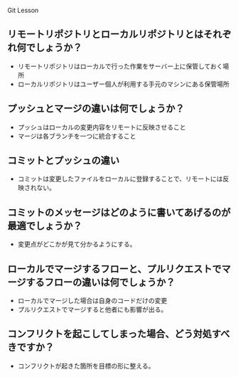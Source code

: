  Git Lesson

## リモートリポジトリとローカルリポジトリとはそれぞれ何でしょうか？
* リモートリポジトリはローカルで行った作業をサーバー上に保管しておく場所
* ローカルリポジトリはユーザー個人が利用する手元のマシンにある保管場所


## プッシュとマージの違いは何でしょうか？
* プッシュはローカルの変更内容をリモートに反映させること
* マージは各ブランチを一つに統合すること


## コミットとプッシュの違い
* コミットは変更したファイルをローカルに登録することで、リモートには反映されない。

## コミットのメッセージはどのように書いてあげるのが最適でしょうか？
* 変更点がどこかが見て分かるようにする。


## ローカルでマージするフローと、プルリクエストでマージするフローの違いは何でしょうか？
* ローカルでマージした場合は自身のコードだけの変更
* プルリクエストでマージすると他者にも影響が出る。

## コンフリクトを起こしてしまった場合、どう対処すべきですか？
* コンフリクトが起きた箇所を目標の形に整える。